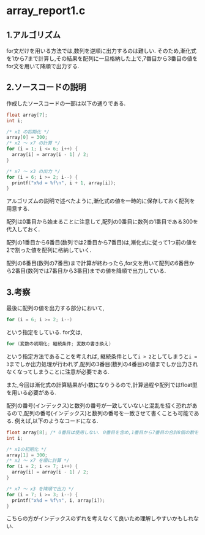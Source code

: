 # array_report1.c

## 1.アルゴリズム
for文だけを用いる方法では,数列を逆順に出力するのは難しい.
そのため,漸化式を1から7まで計算し,その結果を配列に一旦格納した上で,7番目から3番目の値をfor文を用いて降順で出力する.

## 2.ソースコードの説明
作成したソースコードの一部は以下の通りである.
```c
float array[7];
int i;

/* x1 の初期化 */
array[0] = 300;
/* x2 〜 x7 の計算 */
for (i = 1; i <= 6; i++) {
  array[i] = array[i - 1] / 2;
}

/* x7 〜 x3 の出力 */
for (i = 6; i >= 2; i--) {
  printf("x%d = %f\n", i + 1, array[i]);
}
```
アルゴリズムの説明で述べたように,漸化式の値を一時的に保存しておく配列を用意する.

配列は0番目から始まることに注意して,配列の0番目に数列の1番目である300を代入しておく.

配列の1番目から6番目(数列では2番目から7番目)は,漸化式に従って1つ前の値を2で割った値を配列に格納していく.

配列の6番目(数列の7番目)まで計算が終わったら,for文を用いて配列の6番目から2番目(数列では7番目から3番目)までの値を降順で出力している.

## 3.考察
最後に配列の値を出力する部分において,
```c
for (i = 6; i >= 2; i--)
```
という指定をしている.
for文は,
```c
for (変数の初期化; 継続条件; 変数の書き換え)
```
という指定方法であることを考えれば,
継続条件として`i > 2`としてしまうと`i = 3`までしか出力処理が行われず,配列の3番目(数列の4番目)の値までしか出力されなくなってしまうことに注意が必要である.

また,今回は漸化式の計算結果が小数になりうるので,計算過程や配列ではfloat型を用いる必要がある.

配列の番号(インデックス)と数列の番号が一致していないと混乱を招く恐れがあるので,配列の番号(インデックス)と数列の番号を一致させて書くことも可能である.
例えば,以下のようなコードになる.
```c
float array[8]; /* 0番目は使用しない. 0番目を含め,1番目から7番目の合計8個の数を保存する必要がある */
int i;

/* x1の初期化 */
array[1] = 300;
/* x2 〜 x7 を順に計算 */
for (i = 2; i <= 7; i++) {
  array[i] = array[i - 1] / 2;
}

/* x7 〜 x3 を降順で出力 */
for (i = 7; i >= 3; i--) {
  printf("x%d = %f\n", i, array[i]);
}
```
こちらの方がインデックスのずれを考えなくて良いため理解しやすいかもしれない.